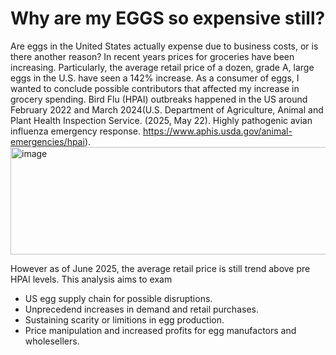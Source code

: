 # Why are my EGGS so expensive still?
Are eggs in the United States actually expense due to business costs, or is there another reason?
In recent years prices for groceries have been increasing.
Particularly, the average retail price of a dozen, grade A, large eggs in the U.S. have seen a 142% increase.
As a consumer of eggs, I wanted to conclude possible  contributors that affected my increase in grocery spending.
Bird Flu (HPAI) outbreaks happened in the US around February 2022 and March 2024(U.S. Department of Agriculture, Animal and Plant Health Inspection Service. (2025, May 22). Highly pathogenic avian influenza emergency response. https://www.aphis.usda.gov/animal-emergencies/hpai). 
<img width="614" height="172" alt="image" src="https://github.com/user-attachments/assets/e462d541-d7f9-4060-9da4-0d714635ed0f" />

However as of June 2025, the average retail price is still trend above pre HPAI levels. This analysis aims to exam 
* US egg supply chain for possible disruptions.
* Unprecedend increases in demand and retail purchases.
* Sustaining scarity or limitions in egg production.
* Price manipulation and increased profits for egg manufactors and wholesellers.

